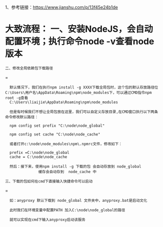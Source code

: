 1、参考链接：https://www.jianshu.com/p/13f45e24b1de
  
  大致流程：
    一、安装NodeJS，会自动配置环境；执行命令node -v查看node版本
=    

    二、修改全局依赖包下载路径
=

      默认情况下，我们在执行npm install -g XXXX下载全局包时，这个包的默认存放路径位C:\Users\用户名\AppData\Roaming\npm\node_modules下，可以通过CMD指令npm root -g查看
      C:\Users\liaijie\AppData\Roaming\npm\node_modules
      
      但是有时候我们不想让全局包放在这里，我们可以自定义存放目录,在CMD窗口执行以下两条命令修改默认路径：
      
      npm config set prefix "C:\node\node_global"
      
      npm config set cache "C:\node\node_cache"
      
      或者打开c:\node\node_modules\npm\.npmrc文件，修改如下：

      prefix =C:\node\node_global
      cache = C:\node\node_cache
      
      然后：接下来，使用npm install -g 下载的包 会自动存放到 node_global
                   缓存会自动存到  node_cache 中
                   
    三、下载的包如何在cmd下直接输入快捷命令可以启动
=

      如：anyproxy 默认下载到 node_global 文件夹中，anyproxy.bat是启动文化
      
      此时我们在环境变量中配置PATH 加入C:\node\node_global的路径
      
      就可以实现在cmd下输入anyproxy启动该服务
                        

